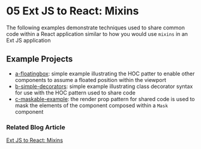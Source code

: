 # 05 Ext JS to React: Mixins

The following examples demonstrate techniques used to share common code within a React application similar to how you would use `mixins` in an Ext JS application

## Example Projects

 - [a-floatingbox](./a-floatingbox): simple example illustrating the HOC patter to enable other components to assume a floated position within the viewport
 - [b-simple-decorators](./b-simple-decorators): simple example illustrating class decorator syntax for use with the HOC pattern used to share code
 - [c-maskable-example](./c-maskable-example): the render prop pattern for  shared code is used to mask the elements of the component composed within a `Mask` component

### Related Blog Article

[Ext JS to React: Mixins](https://moduscreate.com/blog/ext-js-react-mixins/)